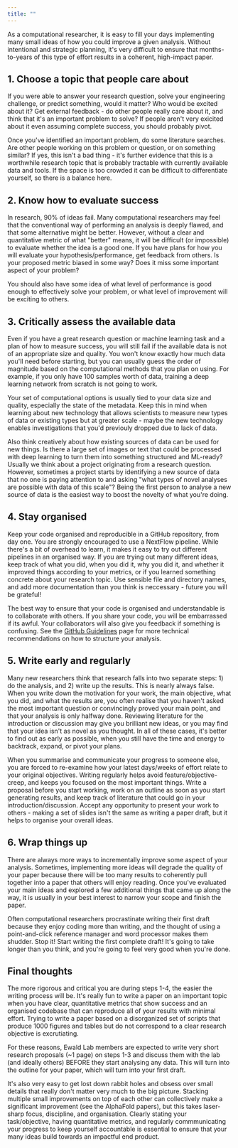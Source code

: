 ```yaml
---
title: ""
---
```


As a computational researcher, it is easy to fill your days implementing many small ideas of how you could improve a given analysis. Without intentional and strategic planning, it's very difficult to ensure that months-to-years of this type of effort results in a coherent, high-impact paper.

## 1. Choose a topic that people care about

If you were able to answer your research question, solve your engineering challenge, or predict something, would it matter? Who would be excited about it? Get external feedback - do other people really care about it, and think that it's an important problem to solve? If people aren't very exicited about it even assuming complete success, you should probably pivot.

Once you've identified an important problem, do some literature searches. Are other people working on this problem or question, or on something similar? If yes, this isn't a bad thing - it's further evidence that this is a worthwhile research topic that is probably tractable with currently available data and tools. If the space is too crowded it can be difficult to differentiate yourself, so there is a balance here.

## 2. Know how to evaluate success

In research, 90% of ideas fail. Many computational researchers may feel that the conventional way of performing an analysis is deeply flawed, and that some alternative might be better. However, without a clear and quantitative metric of what "better" means, it will be difficult (or impossible) to evaluate whether the idea is a good one. If you have plans for how you will evaluate your hypothesis/performance, get feedback from others. Is your proposed metric biased in some way? Does it miss some important aspect of your problem?

You should also have some idea of what level of performance is good enough to effectively solve your problem, or what level of improvement will be exciting to others.

## 3. Critically assess the available data

Even if you have a great research question or machine learning task and a plan of how to measure success, you will still fail if the available data is not of an appropriate size and quality. You won't know exactly how much data you'll need before starting, but you can usually guess the order of magnitude based on the computational methods that you plan on using. For example, if you only have 100 samples worth of data, training a deep learning network from scratch is not going to work.

Your set of computational options is usually tied to your data size and quality, especially the state of the metadata. Keep this in mind when learning about new technology that allows scientists to measure new types of data or existing types but at greater scale - maybe the new technology enables investigations that you'd previouly dropped due to lack of data.

Also think creatively about how existing sources of data can be used for new things. Is there a large set of images or text that could be processed with deep learning to turn them into something structured and ML-ready? Usually we think about a project originating from a research question. However, sometimes a project starts by identifying a new source of data that no one is paying attention to and asking "what types of novel analyses are possible with data of this scale"? Being the first person to analyse a new source of data is the easiest way to boost the novelty of what you're doing.

## 4. Stay organised

Keep your code organised and reproducible in a GitHub repository, from day one. You are strongly encouraged to use a NextFlow pipeline. While there's a bit of overhead to learn, it makes it easy to try out different pipelines in an organised way. If you are trying out many different ideas, keep track of what you did, when you did it, why you did it, and whether it improved things according to your metrics, or if you learned something concrete about your research topic. Use sensible file and directory names, and add more documentation than you think is neccessary - future you will be grateful!

The best way to ensure that your code is organised and understandable is to collaborate with others. If you share your code, you will be embarrassed if its awful. Your collaborators will also give you feedback if something is confusing. See the [GitHub Guidelines](https://ewaldlab.org/handbook/site/git-repo/) page for more technical recommendations on how to structure your analysis.

## 5. Write early and regularly

Many new researchers think that research falls into two separate steps: 1) do the analysis, and 2) write up the results. This is nearly always false. When you write down the motivation for your work, the main objective, what you did, and what the results are, you often realise that you haven't asked the most important question or convincingly proved your main point, and that your analysis is only halfway done. Reviewing literature for the introduction or discussion may give you brilliant new ideas, or you may find that your idea isn't as novel as you thought. In all of these cases, it's better to find out as early as possible, when you still have the time and energy to backtrack, expand, or pivot your plans.

When you summarise and communicate your progress to someone else, you are forced to re-examine how your latest days/weeks of effort relate to your original objectives. Writing regularly helps avoid feature/objective-creep, and keeps you focused on the most important things. Write a proposal before you start working, work on an outline as soon as you start generating results, and keep track of literature that could go in your introduction/discussion. Accept any opportunity to present your work to others - making a set of slides isn't the same as writing a paper draft, but it helps to organise your overall ideas.

## 6. Wrap things up

There are always more ways to incrementally improve some aspect of your analysis. Sometimes, implementing more ideas will degrade the quality of your paper because there will be too many results to coherently pull together into a paper that others will enjoy reading. Once you've evaluated your main ideas and explored a few additional things that came up along the way, it is usually in your best interest to narrow your scope and finish the paper.

Often computational researchers procrastinate writing their first draft because they enjoy coding more than writing, and the thought of using a point-and-click reference manager and word processor makes them shudder. Stop it! Start writing the first complete draft! It's going to take longer than you think, and you're going to feel very good when you're done.

## Final thoughts

The more rigorous and critical you are during steps 1-4, the easier the writing process will be. It's really fun to write a paper on an important topic when you have clear, quantitative metrics that show success and an organised codebase that can reproduce all of your results with minimal effort. Trying to write a paper based on a disorganized set of scripts that produce 1000 figures and tables but do not correspond to a clear research objective is excrutiating.

For these reasons, Ewald Lab members are expected to write very short research proposals (~1 page) on steps 1-3 and discuss them with the lab (and ideally others) BEFORE they start analysing any data. This will turn into the outline for your paper, which will turn into your first draft.

It's also very easy to get lost down rabbit holes and obsess over small details that really don't matter very much to the big picture. Stacking multiple small improvements on top of each other can collectively make a significant improvement (see the AlphaFold papers), but this takes laser-sharp focus, discipline, and organisation. Clearly stating your task/objective, having quantitative metrics, and regularly commmunicating your progress to keep yourself accountable is essential to ensure that your many ideas build towards an impactful end product.
